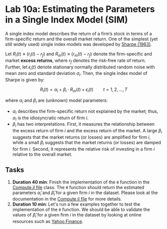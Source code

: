 # Lab 10a: Estimating the Parameters in a Single Index Model (SIM)
A single index model describes the return of a firm’s stock in terms of a firm-specific return and the overall market return. One of the simplest (yet still widely used) single index models was developed by [Sharpe (1963)](https://en.wikipedia.org/wiki/Single-index_model#:~:text=The%20single%2Dindex%20model%20(SIM,used%20in%20the%20finance%20industry.)).

Let $R_{i}(t)\equiv\left(r_{i}\left(t\right) - r_{f}\right)$ 
and $R_{m}(t)\equiv\left(r_{m}\left(t\right)-r_{f}\right)$ denote the firm-specific and market __excess returns__, where $r_{f}$ denotes the risk-free rate of return.
Further, let $\epsilon_{i}\left(t\right)$ denote stationary normally distributed random noise
with mean zero and standard deviation $\sigma_{i}$. Then, the single index model of Sharpe is given by:

$$
\begin{equation*}
R_{i}\left(t\right) = \alpha_{i}+\beta_{i}\cdot{R}_{m}\left(t\right)+\epsilon_{i}
\left(t\right)\qquad{t=1,2,\dots,T}
\end{equation*}
$$

where $\alpha_{i}$ and $\beta_{i}$ are (unknown) model parameters: 
* $\alpha_{i}$ describes the firm-specific return not explained by the market; thus, $\alpha_{i}$ is the idiosyncratic return of firm $i$.
* $\beta_{i}$ has two interpretations. First, it measures the relationship between the excess return of firm $i$ and the excess return of the market. A large $\beta_{i}$ suggests that the market returns (or losses) are amplified for firm $i$, while a small $\beta_{i}$ suggests that the market returns (or losses) are damped for firm $i$. Second, it represents the relative risk of investing in a firm $i$ relative to the overall market.

## Tasks
1. __Duration 40 min__: Finish the implementation of the `θ` function in the [Compute.jl file](src/Compute.jl) class. The `θ` function should return the estimated parameters $\hat{\alpha}_{i}$ and $\hat{\beta}_{i}$ for a given firm $i$ in the dataset. Please look at the documentation in the [Compute.jl file](src/Compute.jl) for more details.
2. __Duration 10 min__: Let's run a few examples together to test the implementation of the `θ` function. We should be able to validate the values of $\hat{\beta}_{i}$ for a given firm $i$ in the dataset by looking at online resources such as [Yahoo Finance](https://finance.yahoo.com).
